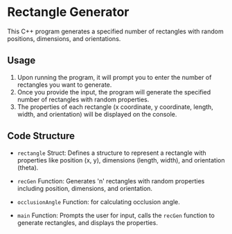 # Rectangle Generator

This C++ program generates a specified number of rectangles with random positions, dimensions, and orientations.


## Usage

1. Upon running the program, it will prompt you to enter the number of rectangles you want to generate.
2. Once you provide the input, the program will generate the specified number of rectangles with random properties.
3. The properties of each rectangle (x coordinate, y coordinate, length, width, and orientation) will be displayed on the console.

## Code Structure

- `rectangle` Struct: Defines a structure to represent a rectangle with properties like position (x, y), dimensions (length, width), and orientation (theta).

- `recGen` Function: Generates 'n' rectangles with random properties including position, dimensions, and orientation.

- `occlusionAngle` Function:  for calculating occlusion angle.

- `main` Function: Prompts the user for input, calls the `recGen` function to generate rectangles, and displays the properties.

